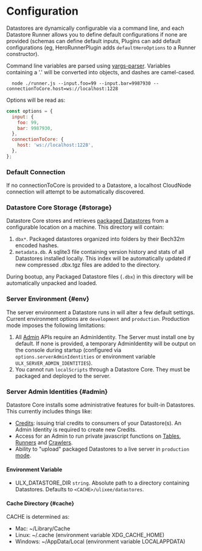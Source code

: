 # Configuration

Datastores are dynamically configurable via a command line, and each Datastore Runner allows you to define default configurations if none are provided (schemas can define default inputs, Plugins can add default configurations (eg, HeroRunnerPlugin adds `defaultHeroOptions` to a Runner constructor).

Command line variables are parsed using [yargs-parser](https://github.com/yargs/yargs-parser). Variables containing a '.' will be converted into objects, and dashes are camel-cased.

```shell
  node ./runner.js --input.foo=99 --input.bar=9987930 --connectionToCore.host=ws://localhost:1228
```

Options will be read as:

```js
const options = {
  input: {
    foo: 99,
    bar: 9987930,
  },
  connectionToCore: {
    host: 'ws://localhost:1228',
  },
};
```

### Default Connection

If no connectionToCore is provided to a Datastore, a localhost CloudNode connection will attempt to be automatically discovered.

### Datastore Core Storage {#storage}

Datastore Core stores and retrieves [packaged Datastores](./deployment) from a configurable location on a machine. This directory will contain:

1. `dbx*`. Packaged datastores organized into folders by their Bech32m encoded hashes.
2. `metadata.db`. A sqlite3 file containing version history and stats of all Datastores installed locally. This index will be automatically updated if new compressed .dbx.tgz files are added to the directory.

During bootup, any Packaged Datastore files (`.dbx`) in this directory will be automatically unpacked and loaded.

### Server Environment {#env}

The server environment a Datastore runs in will alter a few default settings. Current environment options are `development` and `production`. Production mode imposes the following limitations:

1. All [Admin](#admin) APIs require an AdminIdentity. The Server must install one by default. If none is provided, a temporary AdminIdentity will be output on the console during startup (configured via `options.serverAdminIdentities` or environment variable `ULX_SERVER_ADMIN_IDENTITIES`).
2. You cannot run `localScripts` through a Datastore Core. They must be packaged and deployed to the server.

### Server Admin Identities {#admin}

Datastore Core installs some administrative features for built-in Datastores. This currently includes things like:

- [Credits](../advanced/credits.md): issuing trial credits to consumers of your Datastore(s). An Admin Identity is required to create new Credits.
- Access for an Admin to run private javascript functions on [Tables](../basics/table.md), [Runners](../basics/runner.md) and [Crawlers](../basics/crawler.md).
- Ability to "upload" packaged Datastores to a live server in `production` [mode](#env).

#### Environment Variable

- ULX_DATASTORE_DIR `string`. Absolute path to a directory containing Datastores. Defaults to `<CACHE>/ulixee/datastores`.

#### Cache Directory {#cache}

CACHE is determined as:

- Mac: ~/Library/Cache
- Linux: ~/.cache (environment variable XDG_CACHE_HOME)
- Windows: ~/AppData/Local (environment variable LOCALAPPDATA)
